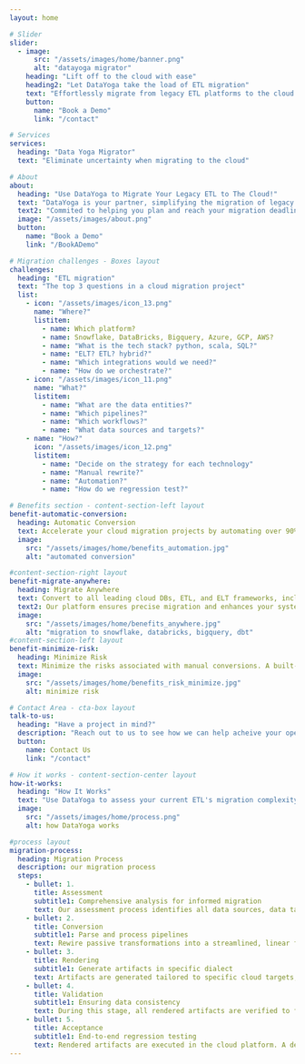 ```yaml
---
layout: home

# Slider
slider:
  - image:
      src: "/assets/images/home/banner.png"
      alt: "datayoga migrator"
    heading: "Lift off to the cloud with ease"
    heading2: "Let DataYoga take the load of ETL migration"
    text: "Effortlessly migrate from legacy ETL platforms to the cloud with over 80% automatic conversion"
    button:
      name: "Book a Demo"
      link: "/contact"

# Services
services:
  heading: "Data Yoga Migrator"
  text: "Eliminate uncertainty when migrating to the cloud"

# About
about:
  heading: "Use DataYoga to Migrate Your Legacy ETL to The Cloud!"
  text: "DataYoga is your partner, simplifying the migration of legacy ETL processes to the cloud. Our platform specifically caters to the nuanced demands of businesses undergoing ETL transformation"
  text2: "Commited to helping you plan and reach your migration deadlines"
  image: "/assets/images/about.png"
  button:
    name: "Book a Demo"
    link: "/BookADemo"

# Migration challenges - Boxes layout
challenges:
  heading: "ETL migration"
  text: "The top 3 questions in a cloud migration project"
  list:
    - icon: "/assets/images/icon_13.png"
      name: "Where?"
      listitem:
        - name: Which platform?
        - name: Snowflake, DataBricks, Bigquery, Azure, GCP, AWS?
        - name: "What is the tech stack? python, scala, SQL?"
        - name: "ELT? ETL? hybrid?"
        - name: "Which integrations would we need?"
        - name: "How do we orchestrate?"
    - icon: "/assets/images/icon_11.png"
      name: "What?"
      listitem:
        - name: "What are the data entities?"
        - name: "Which pipelines?"
        - name: "Which workflows?"
        - name: "What data sources and targets?"
    - name: "How?"
      icon: "/assets/images/icon_12.png"
      listitem:
        - name: "Decide on the strategy for each technology"
        - name: "Manual rewrite?"
        - name: "Automation?"
        - name: "How do we regression test?"

# Benefits section - content-section-left layout
benefit-automatic-conversion:
  heading: Automatic Conversion
  text: Accelerate your cloud migration projects by automating over 90% of the process and 100% of the validations, significantly reducing the time to completion and enhancing your return on investment. This robust automation strategy minimizes human errors and ensures a higher quality migration, facilitating a smooth and reliable transition to any cloud platform.
  image:
    src: "/assets/images/home/benefits_automation.jpg"
    alt: "automated conversion"

#content-section-right layout 
benefit-migrate-anywhere:
  heading: Migrate Anywhere
  text: Convert to all leading cloud DBs, ETL, and ELT frameworks, including Snowflake, DataBricks, Bigquery, and DBT.
  text2: Our platform ensures precise migration and enhances your system’s performance with target-specific configurations, making the most of your specific cloud database’s capabilities. This approach not only optimizes cloud efficiency and scalability but also significantly boosts your operational efficiency. Your data pipelines will be robust and ready for future technological advancements.
  image:
    src: "/assets/images/home/benefits_anywhere.jpg"
    alt: "migration to snowflake, databricks, bigquery, dbt"
#content-section-left layout
benefit-minimize-risk:
  heading: Minimize Risk
  text: Minimize the risks associated with manual conversions. A built-in validation process is automatically created for each transformation, checking the integrity and consistency of data, ensuring any potential issues are identified and resolved early. Our preliminary assessments detect potential obstacles before the migration begins, allowing for timely and effective planning. This proactive approach not only maintains the quality and reliability of your data infrastructure but also minimizes downtime and operational disruptions.
  image:
    src: "/assets/images/home/benefits_risk_minimize.jpg"
    alt: minimize risk

# Contact Area - cta-box layout
talk-to-us:
  heading: "Have a project in mind?"
  description: "Reach out to us to see how we can help acheive your operational cost targets by migrating your ETL to the cloud with DataYoga"
  button:
    name: Contact Us
    link: "/contact"

# How it works - content-section-center layout
how-it-works:
  heading: "How It Works"
  text: "Use DataYoga to assess your current ETL's migration complexity, then migrate with ease to any leading cloud"
  image:
    src: "/assets/images/home/process.png"
    alt: how DataYoga works

#process layout
migration-process:
  heading: Migration Process
  description: our migration process
  steps:
    - bullet: 1.
      title: Assessment
      subtitle1: Comprehensive analysis for informed migration
      text: Our assessment process identifies all data sources, data targets, lookup entities, transformations, and expression types, producing a detailed report that classifies the complexity of each pipeline.
    - bullet: 2.
      title: Conversion
      subtitle1: Parse and process pipelines
      text: Rewire passive transformations into a streamlined, linear flow and transform all blocks into our proprietary, target-agnostic format. This ensures that piplines are ready to be optimized for any cloud environment in the subsequent rendering step.
    - bullet: 3.
      title: Rendering
      subtitle1: Generate artifacts in specific dialect
      text: Artifacts are generated tailored to specific cloud targets, ensuring accurate dialect translation and optimization. This process meticulously adapts your pipelines to the unique requirements and capabilities of your chosen cloud platform.
    - bullet: 4.
      title: Validation
      subtitle1: Ensuring data consistency
      text: During this stage, all rendered artifacts are verified to function correctly and that data entities align precisely with those in the target database. Using automated comparison tools, the new pipelines are regression tested to ensure a full match with the legacy system.
    - bullet: 5.
      title: Acceptance
      subtitle1: End-to-end regression testing
      text: Rendered artifacts are executed in the cloud platform. A detailed comparison is conducted of the target data entities with those from the legacy pipelines. This final verification ensures that the migration not only aligns perfectly with operational requirements but also maintains data integrity.
---
```

